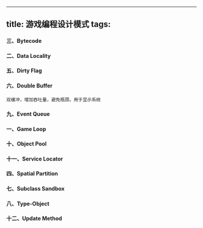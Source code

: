 ---
title: 游戏编程设计模式
tags:
-----


#### 三、Bytecode
#### 二、Data Locality
#### 五、Dirty Flag
    
#### 六、Double Buffer 
    双缓冲，增加吞吐量，避免瓶颈。用于显示系统
#### 九、Event Queue
#### 一、Game Loop
    
#### 十、Object Pool 
#### 十一、Service Locator 
#### 四、Spatial Partition
#### 七、Subclass Sandbox 
#### 八、Type-Object
#### 十二、Update Method 